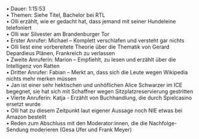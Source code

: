 • Dauer: 1:15:53  
• Themen: Siehe Titel, Bachelor bei RTL  
• Olli erzählt, wie er gedacht hat, dass jemand mit seiner Hundeleine telefoniert  
• Olli war Silvester am Brandenburger Tor  
• Erster Anrufer: Michael – Komplett verschlafen und versteht gar nichts  
• Olli liest eine vorbereitete Theorie über die Thematik von Gerard Depardieus Plänen, Frankreich zu verlassen  
• Zweite Anruferin: Marion – Empfiehlt, zu lesen und erzählt über die Intelligenz von Ratten  
• Dritter Anrufer: Fabian – Merkt an, dass sich die Leute wegen Wikipedia nichts mehr merken müssen  
• Jan ist einer sehr hektischen und unhöflichen Alice Schwarzer im ICE begegnet, sie hat sich mit Schaffner wegen Sitzplatzreservierung gestritten  
• Vierte Anruferin: Katja - Erzählt von Buchhandlung, die durch Spielcasino ersetzt wurde  
• Olli hat zu diesem Zeitpunkt laut eigener Aussage noch NIE etwas bei Amazon bestellt  
• Reden zum Abschluss mit den Moderator:innen, die die Nachfolge-Sendung moderieren (Gesa Ufer und Frank Meyer)  

